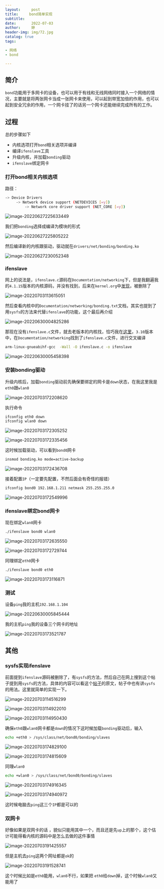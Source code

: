 ```yaml
---
layout:     post   				    
title:     bond简单实现			
subtitle:  
date:       2022-07-03				
author:     婷                              
header-img: img/72.jpg 
catalog: true 						
tags:							

- 网络
- bond

---
```




## 简介

`bond`功能用于多网卡的设备，也可以用于有线和无线网络同时接入一个网络的情况，主要就是将两张网卡当成一张网卡来使用，可以起到带宽加倍的作用，也可以起到安全冗余的作用，一个网卡挂了的话另一个网卡还能继续完成所有的工作。 





## 过程

总的步骤如下

- 内核选项打开`bond`相关选项并编译
- 编译`ifenslave`工具
- 升级内核，并加载`bonding`驱动
- `ifenslave`绑定网卡 



### 打开bond相关内核选项

路径：

```bash
-> Device Drivers
	 -> Network device support (NETDEVICES [=y])  
	 	 -> Network core driver support (NET_CORE [=y]) 
```



![image-20220627225633449](https://raw.githubusercontent.com/copyright1999/image-typora-markdown/main/bond/image-20220627225633449.png)



我们把`bonding`选择成编译为模块的形式

![image-20220627225805222](https://raw.githubusercontent.com/copyright1999/image-typora-markdown/main/bond/image-20220627225805222.png)



然后编译新的内核跟驱动，驱动就在`drivers/net/bonding/bonding.ko`

![image-20220627230052348](https://raw.githubusercontent.com/copyright1999/image-typora-markdown/main/bond/image-20220627230052348.png)



### ifenslave

网上的说法是，`ifenslave.c`源码在`Documentation/networking`下，但是我翻遍我的`4.1.15`版本的内核源码，并没有找到，后来在`kernel.org`中[发现](https://git.kernel.org/pub/scm/linux/kernel/git/torvalds/linux.git/log/?h=v5.19-rc4&qt=grep&q=ifenslave)，被删除了

![image-20220703113615051](https://raw.githubusercontent.com/copyright1999/image-typora-markdown/main/bond/image-20220703113615051.png)



然后查看内核中的`Documentation/networking/bonding.txt`文档，其实也提到了用`sysfs`的方法来代替`ifenslave`的功能，这个最后再介绍

![image-20220630004825286](https://raw.githubusercontent.com/copyright1999/image-typora-markdown/main/bond/image-20220630004825286.png)



那现在没有`ifenslave.c`文件，就去老版本的内核找，恰巧我在[这里](https://elixir.bootlin.com/linux/v3.10/source/Documentation/networking/ifenslave.c)，`3.10`版本中，在`Documentation/networking`找到了`ifenslave.c`文件，进行交叉编译

```bash
arm-linux-gnueabihf-gcc  -Wall -O ifenslave.c -o ifenslave
```



![image-20220630005458398](https://raw.githubusercontent.com/copyright1999/image-typora-markdown/main/bond/image-20220630005458398.png)



### 安装bonding驱动

升级内核后，加载`bonding`驱动前先确保要绑定的网卡是`down`状态，在我这里我是`eth0`跟`wlan0`

![image-20220703172208620](https://raw.githubusercontent.com/copyright1999/image-typora-markdown/main/bond/image-20220703172208620.png)

执行命令

```bash
ifconfig eth0 down
ifconfig wlan0 down
```



![image-20220703172305252](https://raw.githubusercontent.com/copyright1999/image-typora-markdown/main/bond/image-20220703172305252.png)



![image-20220703172335456](https://raw.githubusercontent.com/copyright1999/image-typora-markdown/main/bond/image-20220703172335456.png)



这时候加载驱动，可以看到`bond0`网卡

```bash
insmod bonding.ko mode=active-backup
```



![image-20220703172436708](https://raw.githubusercontent.com/copyright1999/image-typora-markdown/main/bond/image-20220703172436708.png)



接着配置`IP`（一定要先配置，不然后面会有奇怪的报错）

```bash
ifconfig bond0 192.168.1.211 netmask 255.255.255.0
```



![image-20220703172549996](https://raw.githubusercontent.com/copyright1999/image-typora-markdown/main/bond/image-20220703172549996.png)





### ifenslave绑定bond网卡

现在绑定`wlan0`网卡

```bash
./ifenslave bond0 wlan0
```



![image-20220703172635550](https://raw.githubusercontent.com/copyright1999/image-typora-markdown/main/bond/image-20220703172635550.png)



![image-20220703172729744](https://raw.githubusercontent.com/copyright1999/image-typora-markdown/main/bond/image-20220703172729744.png)



同理绑定`eth0`网卡

```bash
./ifenslave bond0 eth0
```

![image-20220703173116871](https://raw.githubusercontent.com/copyright1999/image-typora-markdown/main/bond/image-20220703173116871.png)





### 测试

设备`ping`我的主机`192.168.1.104`

![image-20220630005845444](https://raw.githubusercontent.com/copyright1999/image-typora-markdown/main/bond/image-20220630005845444.png)



我的主机`ping`我的设备三个网卡的地址

![image-20220703173521787](https://raw.githubusercontent.com/copyright1999/image-typora-markdown/main/bond/image-20220703173521787.png)





## 其他

### sysfs实现ifenslave

前面提到`ifenslave`源码被删除了，有`sysfs`的方法，然后自己在网上搜到这个帖子提到用`sysfs`的方法，具体的内容可以看这个[帖子](https://www.linuxquestions.org/questions/slackware-14/setting-up-network-bonding-eth0-wlan0-with-a-recent-kernel-how-4175562859/)的原文，帖子中也有讲`sysfs`的用法。这里就简单的实现一下。



![image-20220703114516299](https://raw.githubusercontent.com/copyright1999/image-typora-markdown/main/bond/image-20220703114516299.png)



![image-20220703114922010](https://raw.githubusercontent.com/copyright1999/image-typora-markdown/main/bond/image-20220703114922010.png)



![image-20220703114950430](https://raw.githubusercontent.com/copyright1999/image-typora-markdown/main/bond/image-20220703114950430.png)



确保`eth0`跟`wlan0`网卡都是`down`的情况下这时候加载`bonding`驱动后，输入

```bash
echo +eth0 > /sys/class/net/bond0/bonding/slaves
```



![image-20220703174829100](https://raw.githubusercontent.com/copyright1999/image-typora-markdown/main/bond/image-20220703174829100.png)



![image-20220703174815609](https://raw.githubusercontent.com/copyright1999/image-typora-markdown/main/bond/image-20220703174815609.png)



同理`wlan0`

```bash
echo +wlan0 > /sys/class/net/bond0/bonding/slaves
```



![image-20220703174916345](https://raw.githubusercontent.com/copyright1999/image-typora-markdown/main/bond/image-20220703174916345.png)



![image-20220703174940972](https://raw.githubusercontent.com/copyright1999/image-typora-markdown/main/bond/image-20220703174940972.png)

这时候电脑去`ping`这三个`IP`都是可以的





### 双网卡

好像如果是双网卡的话 ，貌似只能用其中一个，而且还是先`up`上的那个，这个估计可能得看内核的源码中是怎么去做的这件事情

![image-20220703191425557](https://raw.githubusercontent.com/copyright1999/image-typora-markdown/main/bond/image-20220703191425557.png)



但是主机去`ping`这两个网址都是`ok`的

![image-20220703191528741](https://raw.githubusercontent.com/copyright1999/image-typora-markdown/main/bond/image-20220703191528741.png)

这个时候比如是`eth0`能用，`wlan0`不行，如果把 `eth0`给`down`掉，这个时候`wlan0`又能用了















